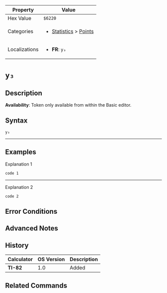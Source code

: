| Property      | Value |
|---------------|-------|
| Hex Value     | `$6220`|
| Categories    | <ul><li>[Statistics](<../categories/Statistics.md>) > [Points](<../categories/Statistics.md#Points>)</li></ul> |
| Localizations | <ul><li><b>FR</b>: `y₃`</li></ul> |

# `y₃`

## Description



<b>Availability</b>: Token only available from within the Basic editor.

## Syntax
`y₃`

<hr>

## Examples

Explanation 1
```ti-basic
code 1
```
---
Explanation 2
```ti-basic
code 2
```

## Error Conditions


## Advanced Notes


## History
| Calculator | OS Version | Description |
|------------|------------|-------------|
| <b>TI-82</b> | 1.0 | Added

## Related Commands

    